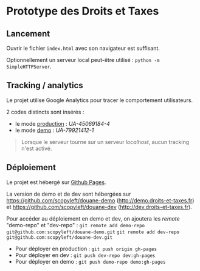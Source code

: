 # Prototype des Droits et Taxes

## Lancement

Ouvrir le fichier `index.html` avec son navigateur est suffisant.

Optionnellement un serveur local peut-être utilisé :
`python -m SimpleHTTPServer`.


## Tracking / analytics

Le projet utilise Google Analytics pour tracer le comportement utilisateurs.

2 codes distincts sont insérés :

- le mode [production](http://droits-et-taxes.fr) : _UA-45069184-4_
- le mode [demo](http://demo.droits-et-taxes.fr) : _UA-79921412-1_

> Lorsque le serveur tourne sur un serveur _localhost_, aucun tracking n'est
activé.


## Déploiement

Le projet est hébergé sur [Github Pages](https://pages.github.com).

La version de demo et de dev sont hébergées sur https://github.com/scopyleft/douane-demo (http://demo.droits-et-taxes.fr) et https://github.com/scopyleft/douane-dev (http://dev.droits-et-taxes.fr).

Pour accéder au déploiement en demo et dev, on ajoutera les _remote_ "demo-repo" et "dev-repo" :
`git remote add demo-repo git@github.com:scopyleft/douane-demo.git`
`git remote add dev-repo git@github.com:scopyleft/douane-dev.git`

- Pour déployer en production : `git push origin gh-pages`
- Pour déployer en dev : `git push dev-repo dev:gh-pages`
- Pour déployer en demo : `git push demo-repo demo:gh-pages`
